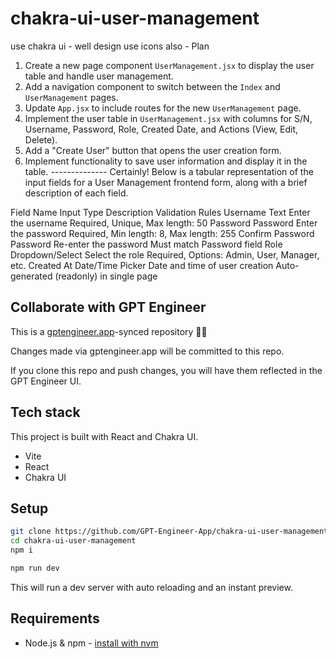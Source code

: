 # chakra-ui-user-management

use chakra ui - well design use icons also - Plan
1. Create a new page component `UserManagement.jsx` to display the user table and handle user management.
2. Add a navigation component to switch between the `Index` and `UserManagement` pages.
3. Update `App.jsx` to include routes for the new `UserManagement` page.
4. Implement the user table in `UserManagement.jsx` with columns for S/N, Username, Password, Role, Created Date, and Actions (View, Edit, Delete).
5. Add a "Create User" button that opens the user creation form.
6. Implement functionality to save user information and display it in the table. --------------
Certainly! Below is a tabular representation of the input fields for a User Management frontend form, along with a brief description of each field.

Field Name	Input Type	Description	Validation Rules
Username	Text	Enter the username	Required, Unique, Max length: 50
Password	Password	Enter the password	Required, Min length: 8, Max length: 255
Confirm Password	Password	Re-enter the password	Must match Password field
Role	Dropdown/Select	Select the role	Required, Options: Admin, User, Manager, etc.
Created At	Date/Time Picker	Date and time of user creation	Auto-generated (readonly)     in single page 


## Collaborate with GPT Engineer

This is a [gptengineer.app](https://gptengineer.app)-synced repository 🌟🤖

Changes made via gptengineer.app will be committed to this repo.

If you clone this repo and push changes, you will have them reflected in the GPT Engineer UI.

## Tech stack

This project is built with React and Chakra UI.

- Vite
- React
- Chakra UI

## Setup

```sh
git clone https://github.com/GPT-Engineer-App/chakra-ui-user-management.git
cd chakra-ui-user-management
npm i
```

```sh
npm run dev
```

This will run a dev server with auto reloading and an instant preview.

## Requirements

- Node.js & npm - [install with nvm](https://github.com/nvm-sh/nvm#installing-and-updating)
